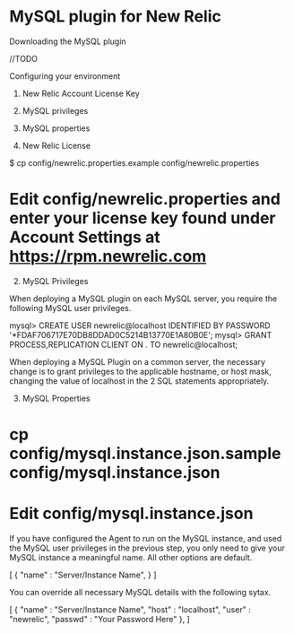 MySQL plugin for New Relic
==========================

Downloading the MySQL plugin

//TODO


Configuring your environment

  1.  New Relic Account License Key
  2.  MySQL privileges
  3.  MySQL properties
  
  
1. New Relic License

$ cp config/newrelic.properties.example config/newrelic.properties
# Edit config/newrelic.properties and enter your license key found under Account Settings at https://rpm.newrelic.com

2. MySQL Privileges

When deploying a MySQL plugin on each MySQL server, you require the following MySQL user privileges.

mysql> CREATE USER newrelic@localhost IDENTIFIED BY PASSWORD '*FDAF706717E70DB8DDAD0C5214B13770E1A80B0E';
mysql> GRANT PROCESS,REPLICATION CLIENT ON *.* TO newrelic@localhost;

When deploying a MySQL Plugin on a common server, the necessary change is to grant privileges to the applicable hostname,
or host mask, changing the value of localhost in the 2 SQL statements appropriately.


3. MySQL Properties


# cp config/mysql.instance.json.sample config/mysql.instance.json
# Edit config/mysql.instance.json

If you have configured the Agent to run on the MySQL instance, and used the MySQL user privileges in the 
previous step, you only need to give your MySQL instance a meaningful name.  All other options are default.

[
    {
        "name"   : "Server/Instance Name",
    }
]


You can override all necessary MySQL details with the following sytax.

[
    {
        "name"   : "Server/Instance Name",
        "host"   : "localhost",
        "user"   : "newrelic",
        "passwd" : "Your Password Here"
    },
 ]
